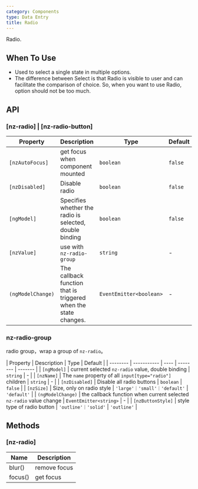 ```yaml
---
category: Components
type: Data Entry
title: Radio
---
```


Radio.

## When To Use

- Used to select a single state in multiple options.
- The difference between Select is that Radio is visible to user and can facilitate the comparison of choice. So, when you want to use Radio, option should not be too much.

## API

### [nz-radio] | [nz-radio-button]

| Property | Description | Type | Default |
| -------- | ----------- | ---- | ------- |
| `[nzAutoFocus]` | get focus when component mounted | `boolean` | `false` |
| `[nzDisabled]` | Disable radio | `boolean` | `false` |
| `[ngModel]` | Specifies whether the radio is selected, double binding | `boolean` | `false` |
| `[nzValue]` | use with `nz-radio-group` | `string` | - |
| `(ngModelChange)` | The callback function that is triggered when the state changes. | `EventEmitter<boolean>` | - |

### nz-radio-group

radio group，wrap a group of `nz-radio`。

| Property | Description | Type | Default |
| -------- | ----------- | ---- | -------- | ------- |
| `[ngModel]` | current selected `nz-radio` value, double binding | `string` | - |
| `[nzName]` | The `name` property of all `input[type="radio"]` children | `string`  | - |
| `[nzDisabled]` | Disable all radio buttons | `boolean` |  `false` |
| `[nzSize]` | Size, only on radio style | `'large'｜'small'｜'default'` | `'default'` |
| `(ngModelChange)` | the callback function when current selected `nz-radio` value change | `EventEmitter<string>` | - |
| `[nzButtonStyle]` | style type of radio button | `'outline'｜'solid'` | `'outline'` |

## Methods

### [nz-radio]

| Name | Description |
| ---- | ----------- |
| blur() | remove focus |
| focus() | get focus |
